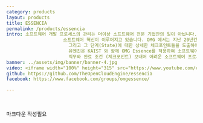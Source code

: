 ```yaml
---
category: products
layout: products
title: ESSENCIA
permalink: /products/essencia
intro: 소프트웨어 개발 프로세스의 관리는 더이상 소프트웨어 전문 기업만의 일이 아닙니다. 기존의 산업 영역들에서도 소프트웨어를 개발하고 관리해야 하는 
                     소프트웨어 혁신이 이루어지고 있습니다. OMG 에서는 지난 20년간 소프트웨어 프로젝트의 성공과 실패에 영향을 준 지표들과 이르러야 하는 단계들,
                       그리고 그 단계(State)에 대한 상세한 체크포인트들을 도출하여 표준적인 KPI 를 도출하였습니다. 그것이 바로 [OMG Essence 표준]입니다.
                       유엔진은 KAIST 와 함께 OMG Essence를 적용하여 소프트웨어 진척도를 관리하고 다양한 방법론을 BPMN 프로세스로 각 프로젝트 담당자에게 
                       직무와 완료 조건 (체크포인트) 보내어 어려운 소프트웨어 프로세스를 관리할 수 있도록 해주는 세계최초의 도구인 Essencia 를 제공하고 있습니다.
banner: ../assets/img/banner/banner-4.jpg
video: <iframe width="100%" height="315" src="https://www.youtube.com/embed/Zogksb6TWao?ecver=" frameborder="0" allowfullscreen="" class="style-scope uengine-products"></iframe>
github: https://github.com/TheOpenCloudEngine/essencia
facebook: https://www.facebook.com/groups/omgessence/

---
```


<br>

마크다운 작성필요
